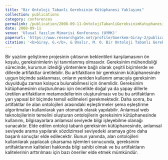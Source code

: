 ```yaml
---
title: "Bir Ontoloji Tabanlı Gereksinim Kütüphanesi Yaklaşımı"
collection: publications
category: conferences
permalink: /publication/2008-09-11-OntolojiTabanliGereksinimKutuphanesi
date: 2008-09-11
venue: 'Ulusal Yazılım Mimarisi Konferansı (UYMK)'
paperurl: 'https://www.researchgate.net/profile/Goerkem-Giray-2/publication/283052646_Bir_Ontoloji_Tabanli_Gereksinim_Kutuphanesi_Yaklasimi/links/5627a7d808aee6327230d364/Bir-Ontoloji-Tabanli-Gereksinim-Kuetuephanesi-Yaklasimi.pdf'
citation: '<b>Giray, G.</b>, & Ünalır, M. O. Bir Ontoloji Tabanlı Gereksinim Kütüphanesi Yaklaşımı. <i>2. Ulusal Yazılım Mimarisi Konferansı (UYMK)</i>'
---
```


Bir yazılım geliştirme projesinin çıktısının beklentileri karşılamasının ön koşulu, gereksinimlerin iyi tanımlanmış olmasıdır. Gereksinim mühendisliği sürecinde, kurumun izlediği yöntemlere bağlı olarak çeşitli biçimlerde ve dillerde artifaktlar üretilebilir. Bu artifaktların bir gereksinim kütüphanesinde uygun biçimde saklanması, onların yeniden kullanım amacıyla gereksinim duyulduğu zaman kolayca bulunabilmesi için önemlidir. Gereksinim kütüphanesinin oluşturulması için öncelikle doğal ya da yapay dillerle üretilen artifaktların metamodellerinin oluşturulması ve bu bu artifaktların yarı yapısal bir biçimde temsil edilmeleri gerekmektedir. Daha sonra, bu artifaktlar ile alan ontolojileri arasındaki eşleştirmeler şema eşleştirme algoritmaları kullanılarak yarı otomatik olarak yapılabilir. Anlamsal web teknolojilerinin temelini oluşturan ontolojilerin gereksinim kütüphanesinde kullanımı, bilgisayarlara anlamsal seviyede bilgi işleyebilme olanağı sunacaktır. Elde edilen ontoloji tabanlı gereksinim kütüphanesinde, anlamsal seviyede arama yapılarak sözdizimsel seviyedeki aramaya göre daha başarılı sonuçlar elde edilecektir. Bunun yanında, alan ontolojileri kullanılarak yapılacak çıkarsama işlemleri sonucunda, gereksinim artifaktlarının kaliteleri hakkında bilgi sahibi olmak ve bu artifaktların kalitelerinin arttırılması için bazı öneriler elde etmek mümkündür.